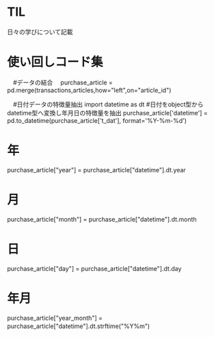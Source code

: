 # TIL
日々の学びについて記載

# 使い回しコード集
　#データの結合
　purchase_article = pd.merge(transactions,articles,how="left",on="article_id")
 
　#日付データの特徴量抽出
 import datetime as dt
#日付をobject型からdatetime型へ変換し年月日の特徴量を抽出
purchase_article['datetime'] = pd.to_datetime(purchase_article['t_dat'], format='%Y-%m-%d')
# 年
purchase_article["year"] = purchase_article["datetime"].dt.year
# 月
purchase_article["month"] = purchase_article["datetime"].dt.month
# 日
purchase_article["day"] = purchase_article["datetime"].dt.day
# 年月
purchase_article["year_month"] = purchase_article["datetime"].dt.strftime("%Y%m")
 　
